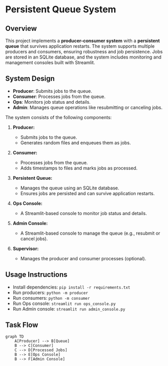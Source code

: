 # Persistent Queue System

## Overview
This project implements a **producer-consumer system** with a **persistent queue** that survives application restarts. The system supports multiple producers and consumers, ensuring robustness and job persistence. Jobs are stored in an SQLite database, and the system includes monitoring and management consoles built with Streamlit.

## System Design
- **Producer**: Submits jobs to the queue.
- **Consumer**: Processes jobs from the queue.
- **Ops**: Monitors job status and details.
- **Admin**: Manages queue operations like resubmitting or canceling jobs.

The system consists of the following components:

1. **Producer:**
   - Submits jobs to the queue.
   - Generates random files and enqueues them as jobs.

2. **Consumer:**
   - Processes jobs from the queue.
   - Adds timestamps to files and marks jobs as processed.

3. **Persistent Queue:**
   - Manages the queue using an SQLite database.
   - Ensures jobs are persisted and can survive application restarts.

4. **Ops Console:**
   - A Streamlit-based console to monitor job status and details.

5. **Admin Console:**
   - A Streamlit-based console to manage the queue (e.g., resubmit or cancel jobs).

6. **Supervisor:**
   - Manages the producer and consumer processes (optional).

## Usage Instructions
- Install dependencies: `pip install -r requirements.txt`
- Run producers: `python -m producer`
- Run consumers: `python -m consumer`
- Run Ops console: `streamlit run ops_console.py`
- Run Admin console: `streamlit run admin_console.py`

## Task Flow
```mermaid
graph TD
    A[Producer] --> B[Queue]
    B --> C[Consumer]
    C --> D[Processed Jobs]
    B --> E[Ops Console]
    B --> F[Admin Console]
